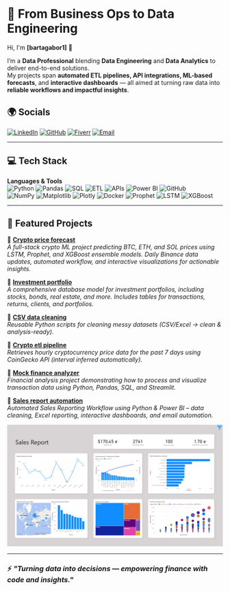 # 🚀 From Business Ops to Data Engineering  

Hi, I'm **[bartagabor1]** 👋  

I’m a **Data Professional** blending **Data Engineering** and **Data Analytics** to deliver end-to-end solutions.  
My projects span **automated ETL pipelines, API integrations, ML-based forecasts**, and **interactive dashboards** — all aimed at turning raw data into **reliable workflows and impactful insights**.  

## 🌍 Socials 
[![LinkedIn](https://img.shields.io/badge/LinkedIn-%230077B5.svg?style=for-the-badge&logo=linkedin&logoColor=white)](https://www.linkedin.com/in/gabor-barta-16a317210)   [![GitHub](https://img.shields.io/badge/GitHub-000000.svg?style=for-the-badge&logo=github&logoColor=white)](https://github.com/bartagabor1)   [![Fiverr](https://img.shields.io/badge/Fiverr-1DBF73.svg?style=for-the-badge&logo=fiverr&logoColor=white)](https://fiverr.com/gaborbarta1)   [![Email](https://img.shields.io/badge/Email-D14836.svg?style=for-the-badge&logo=gmail&logoColor=white)](mailto:barta.gabor1992@gmail.com)  

---

## 💻 Tech Stack  
**Languages & Tools**  
![Python](https://img.shields.io/badge/python-%233776AB.svg?style=for-the-badge&logo=python&logoColor=white)   ![Pandas](https://img.shields.io/badge/pandas-%23150458.svg?style=for-the-badge&logo=pandas&logoColor=white)   ![SQL](https://img.shields.io/badge/SQL-%2300599C.svg?style=for-the-badge&logo=postgresql&logoColor=white)   ![ETL](https://img.shields.io/badge/ETL-Pipelines-%23FF6F00.svg?style=for-the-badge)   ![APIs](https://img.shields.io/badge/APIs-Integration-%234285F4.svg?style=for-the-badge)   ![Power BI](https://img.shields.io/badge/power_bi-F2C811.svg?style=for-the-badge&logo=powerbi&logoColor=black)   ![GitHub](https://img.shields.io/badge/github-%23121011.svg?style=for-the-badge&logo=github&logoColor=white)  
![NumPy](https://img.shields.io/badge/NumPy-%23013243.svg?style=for-the-badge&logo=numpy&logoColor=white)
![Matplotlib](https://img.shields.io/badge/Matplotlib-%23ffffff.svg?style=for-the-badge&logo=matplotlib&logoColor=black)
![Plotly](https://img.shields.io/badge/Plotly-%233F4F75.svg?style=for-the-badge&logo=plotly&logoColor=white) 
![Docker](https://img.shields.io/badge/Docker-%232496ED.svg?style=for-the-badge&logo=docker&logoColor=white)
![Prophet](https://img.shields.io/badge/Prophet-%2300BFFF.svg?style=for-the-badge)
![LSTM](https://img.shields.io/badge/LSTM-%23FF69B4.svg?style=for-the-badge)
![XGBoost](https://img.shields.io/badge/XGBoost-%23FF9900.svg?style=for-the-badge)

---

## 📌 Featured Projects  

🔹 **[Crypto price forecast](https://github.com/bartagabor1/Crypto-price-forecast)**  
*A full-stack crypto ML project predicting BTC, ETH, and SOL prices using LSTM, Prophet, and XGBoost ensemble models. Daily Binance data updates, automated workflow, and interactive visualizations for actionable insights.*  

🔹 **[Investment portfolio](https://github.com/bartagabor1/Investment-portfolio)**  
*A comprehensive database model for investment portfolios, including stocks, bonds, real estate, and more. Includes tables for transactions, returns, clients, and portfolios.*  

🔹 **[CSV data cleaning](https://github.com/bartagabor1/csv-data-cleaning-portfolio)**  
*Reusable Python scripts for cleaning messy datasets (CSV/Excel → clean & analysis-ready).* 

🔹 **[Crypto etl pipeline](https://github.com/bartagabor1/Crypto_etl_pipeline)**  
*Retrieves hourly cryptocurrency price data for the past 7 days using CoinGecko API (interval inferred automatically).* 

🔹 **[Mock finance analyzer](https://github.com/bartagabor1/Mock-finance-analyzer)**  
*Financial analysis project demonstrating how to process and visualize transaction data using Python, Pandas, SQL, and Streamlit.* 

🔹 **[Sales report automation](https://github.com/bartagabor1/Sales-report-automation)**  
*Automated Sales Reporting Workflow using Python & Power BI – data cleaning, Excel reporting, interactive dashboards, and email automation.* 

![Dashboard screenshot](visuals/dashboard.png)

---

### ⚡ *"Turning data into decisions — empowering finance with code and insights."*